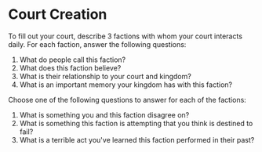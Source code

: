 # Court Creation

To fill out your court, describe 3 factions with whom your court interacts daily. For each faction, answer the following questions:

1. What do people call this faction?
2. What does this faction believe?
3. What is their relationship to your court and kingdom?
4. What is an important memory your kingdom has with this faction?

Choose one of the following questions to answer for each of the factions:

1. What is something you and this faction disagree on?
2. What is something this faction is attempting that you think is destined to fail?
3. What is a terrible act you've learned this faction performed in their past?
